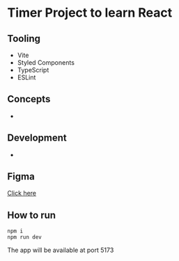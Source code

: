 # Timer Project to learn React

## Tooling

- Vite
- Styled Components
- TypeScript
- ESLint

## Concepts

- 

## Development
- 

## Figma
 [Click here](https://www.figma.com/file/BAIfCHAbrIu1QAEXbSJYbR/Ignite-Timer-(Community)?node-id=313%3A964&t=kzMVTvNy6zL903cl-1)

## How to run

`npm i` <br>
`npm run dev`

The app will be available at port 5173